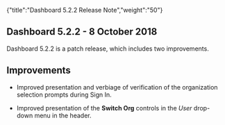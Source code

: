 {"title":"Dashboard 5.2.2 Release Note","weight":"50"}

## Dashboard 5.2.2 - 8 October 2018

Dashboard 5.2.2 is a patch release, which includes two improvements.

## Improvements

* Improved presentation and verbiage of verification of the organization selection prompts during Sign In.

* Improved presentation of the **Switch Org** controls in the _User_ drop-down menu in the header.
